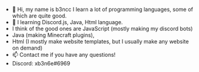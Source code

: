 - 👋 Hi, my name is b3ncc I learn a lot of programming languages, some of which are quite good.
- 👀 I learning Discord.js, Java, Html language.
- I think of the good ones are JavaScript (mostly making my discord bots)
- Java (making Minecraft plugins),
- Html (I mostly make website templates, but I usually make any website on demand)
- 📫 Contact me if you have any questions!
- Discord: xb3n6e#6969
